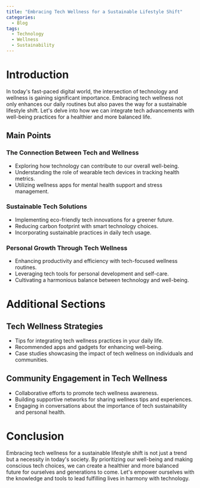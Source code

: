```yaml
---
title: "Embracing Tech Wellness for a Sustainable Lifestyle Shift"
categories:
  - Blog
tags:
  - Technology
  - Wellness
  - Sustainability
---
```


# Introduction
In today's fast-paced digital world, the intersection of technology and wellness is gaining significant importance. Embracing tech wellness not only enhances our daily routines but also paves the way for a sustainable lifestyle shift. Let's delve into how we can integrate tech advancements with well-being practices for a healthier and more balanced life.

## Main Points
### The Connection Between Tech and Wellness
- Exploring how technology can contribute to our overall well-being.
- Understanding the role of wearable tech devices in tracking health metrics.
- Utilizing wellness apps for mental health support and stress management.

### Sustainable Tech Solutions
- Implementing eco-friendly tech innovations for a greener future.
- Reducing carbon footprint with smart technology choices.
- Incorporating sustainable practices in daily tech usage.

### Personal Growth Through Tech Wellness
- Enhancing productivity and efficiency with tech-focused wellness routines.
- Leveraging tech tools for personal development and self-care.
- Cultivating a harmonious balance between technology and well-being.

# Additional Sections
## Tech Wellness Strategies
- Tips for integrating tech wellness practices in your daily life.
- Recommended apps and gadgets for enhancing well-being.
- Case studies showcasing the impact of tech wellness on individuals and communities.

## Community Engagement in Tech Wellness
- Collaborative efforts to promote tech wellness awareness.
- Building supportive networks for sharing wellness tips and experiences.
- Engaging in conversations about the importance of tech sustainability and personal health.

# Conclusion
Embracing tech wellness for a sustainable lifestyle shift is not just a trend but a necessity in today's society. By prioritizing our well-being and making conscious tech choices, we can create a healthier and more balanced future for ourselves and generations to come. Let's empower ourselves with the knowledge and tools to lead fulfilling lives in harmony with technology.